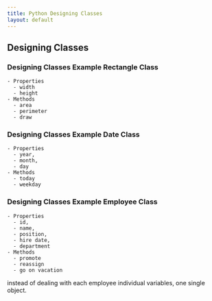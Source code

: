 ```yaml
---
title: Python Designing Classes
layout: default
---
```


## Designing Classes

### Designing Classes Example Rectangle Class

```text
- Properties
  - width
  - height
- Methods
  - area
  - perimeter
  - draw
```

### Designing Classes Example Date Class

```text
- Properties
  - year, 
  - month, 
  - day
- Methods
  - today
  - weekday
```

### Designing Classes Example Employee Class

```text
- Properties
  - id, 
  - name, 
  - position, 
  - hire date, 
  - department
- Methods
  - promote
  - reassign
  - go on vacation
```

instead of dealing with each employee individual variables, one single object. 
